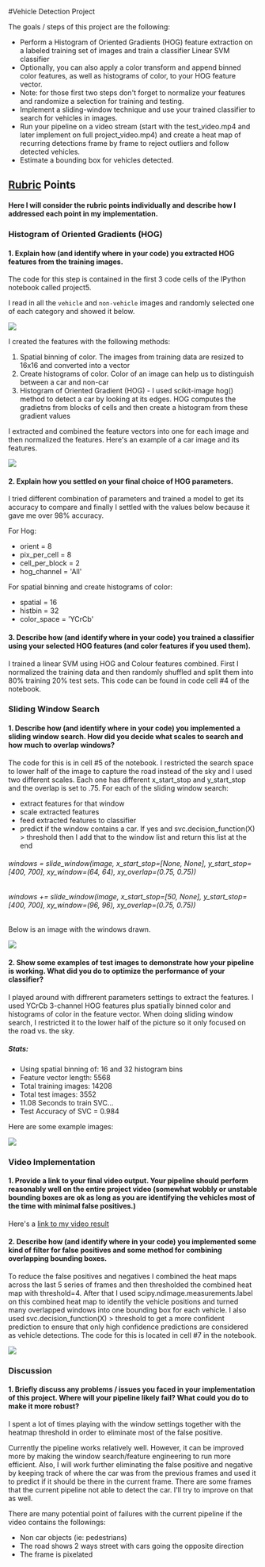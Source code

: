 #Vehicle Detection Project

The goals / steps of this project are the following:


* Perform a Histogram of Oriented Gradients (HOG) feature extraction on a labeled training set of images and train a classifier Linear SVM classifier
* Optionally, you can also apply a color transform and append binned color features, as well as histograms of color, to your HOG feature vector. 
* Note: for those first two steps don't forget to normalize your features and randomize a selection for training and testing.
* Implement a sliding-window technique and use your trained classifier to search for vehicles in images.
* Run your pipeline on a video stream (start with the test_video.mp4 and later implement on full project_video.mp4) and create a heat map of recurring detections frame by frame to reject outliers and follow detected vehicles.
* Estimate a bounding box for vehicles detected.

[//]: # (Image References)
[image1]: ./output_images/car_notcar.png
[image2]: ./output_images/feature_example.png
[image3]: ./output_images/sliding_windows.png
[image4]: ./output_images/sliding_window.png
[image5]: ./output_images/bounded_box.png
[video1]: ./project_video.mp4

## [Rubric](https://review.udacity.com/#!/rubrics/513/view) Points
#### Here I will consider the rubric points individually and describe how I addressed each point in my implementation.

### Histogram of Oriented Gradients (HOG)


#### 1. Explain how (and identify where in your code) you extracted HOG features from the training images.

The code for this step is contained in the first 3 code cells of the IPython notebook called project5.  

I read in all the `vehicle` and `non-vehicle` images and randomly selected one of each category and showed it below.  

![][image1]


I created the features with the following methods:
1. Spatial binning of color. The images from training data are resized to 16x16 and converted into a vector
1. Create histograms of color. Color of an image can help us to distinguish between a car and non-car
2. Histogram of Oriented Gradient (HOG) - I used scikit-image hog() method to detect a car by looking at its edges. HOG computes the gradietns from blocks of cells and then create a histogram from these gradient values

I extracted and combined the feature vectors into one for each image and then normalized the features. Here's an example of a car image and its features. 

![][image2]

#### 2. Explain how you settled on your final choice of HOG parameters.

I tried different combination of parameters and trained a model to get its accuracy to compare and finally I settled with the values below because it gave me over 98% accuracy. 

For Hog: 

- orient = 8
- pix_per_cell = 8
- cell_per_block = 2
- hog_channel = 'All'

For spatial binning and create histograms of color:

- spatial = 16
- histbin = 32
- color_space = 'YCrCb'


#### 3. Describe how (and identify where in your code) you trained a classifier using your selected HOG features (and color features if you used them).

I trained a linear SVM using HOG and Colour features combined. First I normalized the training data and then randomly shuffled and split them into 80% training 20% test sets. This code can be found in code cell #4 of the notebook. 


### Sliding Window Search

#### 1. Describe how (and identify where in your code) you implemented a sliding window search.  How did you decide what scales to search and how much to overlap windows?

The code for this is in cell #5 of the notebook. I restricted the search space to lower half of the image to capture the road instead of the sky and I used two different scales. Each one has different x_start_stop and y_start_stop and the overlap is set to .75. For each of the sliding window search:
- extract features for that window
- scale extracted features 
- feed extracted features to classifier
- predict if the window contains a car. If yes and svc.decision_function(X) > threshold then I add that to the window list and return this list at the end


###### windows = slide_window(image, x_start_stop=[None, None], y_start_stop=[400, 700], xy_window=(64, 64), xy_overlap=(0.75, 0.75))
###### windows += slide_window(image, x_start_stop=[50, None], y_start_stop=[400, 700], xy_window=(96, 96), xy_overlap=(0.75, 0.75))
                       

Below is an image with the windows drawn.

![][image3]


#### 2. Show some examples of test images to demonstrate how your pipeline is working.  What did you do to optimize the performance of your classifier?

I played around with diffrerent parameters settings to extract the features. I used YCrCb 3-channel HOG features plus spatially binned color and histograms of color in the feature vector. When doing sliding window search, I restricted it to the lower half of the picture so it only focused on the road vs. the sky.

##### Stats: 
- Using spatial binning of: 16 and 32 histogram bins
- Feature vector length: 5568
- Total training images: 14208
- Total test images: 3552
- 11.08 Seconds to train SVC...
- Test Accuracy of SVC =  0.984

Here are some example images:

![][image4]


### Video Implementation

#### 1. Provide a link to your final video output.  Your pipeline should perform reasonably well on the entire project video (somewhat wobbly or unstable bounding boxes are ok as long as you are identifying the vehicles most of the time with minimal false positives.)
Here's a [link to my video result](./project_video_solution.mp4)


#### 2. Describe how (and identify where in your code) you implemented some kind of filter for false positives and some method for combining overlapping bounding boxes.

To reduce the false positives and negatives I combined the heat maps across the last 5 series of frames and then thresholded the combined heat map with threshold=4. After that I used scipy.ndimage.measurements.label on this combined heat map to identify the vehicle positions and turned many overlapped windows into one bounding box for each vehicle.  I also used svc.decision_function(X) > threshold to get a more confident prediction to ensure that only high confidence predictions are considered as vehicle detections. The code for this is located in cell #7 in the notebook. 

![][image5]



### Discussion

#### 1. Briefly discuss any problems / issues you faced in your implementation of this project.  Where will your pipeline likely fail?  What could you do to make it more robust?

I spent a lot of times playing with the window settings together with the heatmap threshold in order to eliminate most of the false positive. 

Currently the pipeline works relatively well. However, it can be improved more by making the window search/feature engineering to run more efficient. Also, I will work further eliminating the false positive and negative by keeping track of where the car was from the previous frames and used it to predict if it should be there in the current frame. There are some frames that the current pipeline not able to detect the car. I'll try to improve on that as well.

There are many potential point of failures with the current pipeline if the video contains the followings:
- Non car objects (ie: pedestrians)
- The road shows 2 ways street with cars going the opposite direction
- The frame is pixelated
